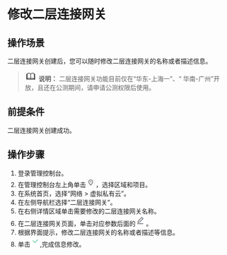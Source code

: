 # 修改二层连接网关<a name="vpc_l2cg_0004"></a>

## 操作场景<a name="section16917175433911"></a>

二层连接网关创建后，您可以随时修改二层连接网关的名称或者描述信息。

>![](public_sys-resources/icon-note.gif) **说明：** 
>二层连接网关功能目前仅在“华东-上海一”、“ 华南-广州”开放，且还在公测期间，请申请公测权限后使用。

## 前提条件<a name="section18810158123918"></a>

二层连接网关创建成功。

## 操作步骤<a name="section151241244016"></a>

1.  登录管理控制台。
2.  在管理控制台左上角单击![](figures/icon-region.png)，选择区域和项目。
3.  在系统首页，选择“网络 \> 虚拟私有云”。
4.  在左侧导航栏选择“二层连接网关”。
5.  在右侧详情区域单击需要修改的二层连接网关名称。
6.  在二层连接网关页面，单击对应参数后面的![](figures/icon-modify.png)。
7.  根据界面提示，修改二层连接网关的名称或者描述等信息。
8.  单击![](figures/icon-confirm.png),完成信息修改。

